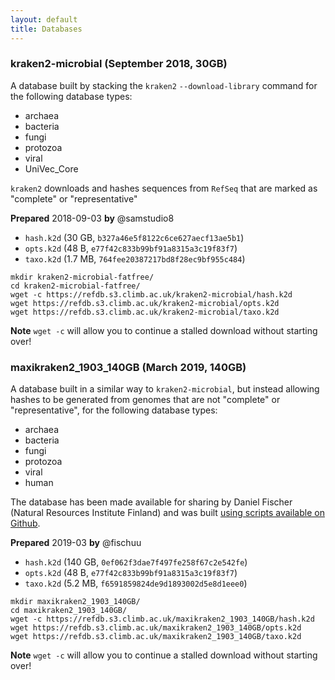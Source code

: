 ```yaml
---
layout: default
title: Databases
---
```


### kraken2-microbial (September 2018, 30GB)
A database built by stacking the `kraken2` `--download-library` command for the following database types:

* archaea
* bacteria
* fungi
* protozoa
* viral
* UniVec_Core

`kraken2` downloads and hashes sequences from `RefSeq` that are marked as "complete" or "representative"

**Prepared** 2018-09-03 **by** @samstudio8
* `hash.k2d` (30 GB, `b327a46e5f8122c6ce627aecf13ae5b1`)
* `opts.k2d` (48 B, `e77f42c833b99bf91a8315a3c19f83f7`)
* `taxo.k2d` (1.7 MB, `764fee20387217bd8f28ec9bf955c484`)

```
mkdir kraken2-microbial-fatfree/
cd kraken2-microbial-fatfree/
wget -c https://refdb.s3.climb.ac.uk/kraken2-microbial/hash.k2d
wget https://refdb.s3.climb.ac.uk/kraken2-microbial/opts.k2d
wget https://refdb.s3.climb.ac.uk/kraken2-microbial/taxo.k2d
```
**Note** `wget -c` will allow you to continue a stalled download without starting over!


### maxikraken2_1903_140GB (March 2019, 140GB)
A database built in a similar way to `kraken2-microbial`, but instead allowing hashes to be generated from genomes that are not "complete" or "representative", for the following database types:

* archaea
* bacteria
* fungi
* protozoa
* viral
* human

The database has been made available for sharing by Daniel Fischer (Natural Resources Institute Finland) and was built [using scripts available on Github](https://github.com/fischuu/Kraken_db_install_scripts).

**Prepared** 2019-03 **by** @fischuu
* `hash.k2d` (140 GB, `0ef062f3dae7f497fe258f67c2e542fe`)
* `opts.k2d` (48 B, `e77f42c833b99bf91a8315a3c19f83f7`)
* `taxo.k2d` (5.2 MB, `f6591859824de9d1893002d5e8d1eee0`)

```
mkdir maxikraken2_1903_140GB/
cd maxikraken2_1903_140GB/
wget -c https://refdb.s3.climb.ac.uk/maxikraken2_1903_140GB/hash.k2d
wget https://refdb.s3.climb.ac.uk/maxikraken2_1903_140GB/opts.k2d
wget https://refdb.s3.climb.ac.uk/maxikraken2_1903_140GB/taxo.k2d
```
**Note** `wget -c` will allow you to continue a stalled download without starting over!
